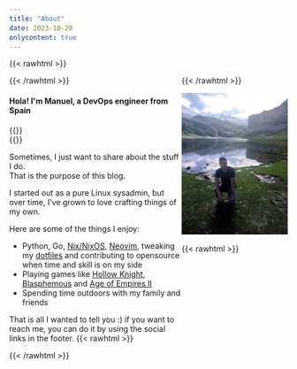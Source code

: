 ```yaml
---
title: "About"
date: 2023-10-20
onlycontent: true
---
```


{{< rawhtml >}}

<div style="display: flex;">
<div>
{{< /rawhtml >}}

#### Hola! I'm Manuel, a DevOps engineer from Spain

{{<rawhtml>}}
<br>
{{</rawhtml>}}

Sometimes, I just want to share about the stuff I do.  
That is the purpose of this blog.

I started out as a pure Linux sysadmin, but over time, I’ve grown to love crafting things of my own.

Here are some of the things I enjoy:

- Python, Go, [Nix/NixOS](https://nixos.org/), [Neovim](https://github.com/aorith/neovim-flake), tweaking my [dotfiles](https://github.com/aorith/dotfiles) and contributing to opensource when time and skill is on my side
- Playing games like [Hollow Knight](https://en.wikipedia.org/wiki/Hollow_Knight), [Blasphemous](<https://en.wikipedia.org/wiki/Blasphemous_(video_game)>) and [Age of Empires II](https://en.wikipedia.org/wiki/Age_of_Empires_II)
- Spending time outdoors with my family and friends

That is all I wanted to tell you :) if you want to reach me, you can do it by using the social links in the footer.
{{< rawhtml >}}

</div>
<div>
{{< /rawhtml >}}

![Me at Lagos de Covadonga](lagos.jpg "display: block;")

{{< rawhtml >}}

</div>
</div>
{{< /rawhtml >}}
